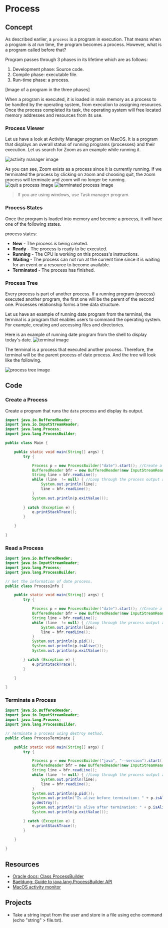 # Process 


## Concept
As described earlier, a `process` is a program in execution. That means when a program is at run time, the program becomes a process. However, what is a program called before that? 

Program passes through 3 phases in its lifetime which are as follows:
1. Development phase: Source code.
2. Compile phase: executable file. 
3. Run-time phase: a process.

[Image of a program in the three phases]

When a program is executed, it is loaded in main memory as a process to be handled by the operating system, from execution to assigning resources. Once the process completed its task, the operating system will free located memory addresses and resources from its use.

### Process Viewer 
Let us have a look at Activity Manager program on MacOS. It is a program that displays an overall status of running programs (processes) and their execution. Let us search for Zoom as an example while running it. 

![activity manager image](./images/03.zoom-with-activity-manager.png)

As you can see, Zoom exists as a process since it is currently running. If we terminated the process by clicking on zoom and choosing quit, the zoom process will terminate and zoom will no longer be running. 
![quit a process image](./images/04.quit-process.png)
![terminated process image](./images/05.process-terminated.png)

> If you are using windows, use Task manager program.
### Process States 
Once the program is loaded into memory and become a process, it will have one of the following states.

process states:
- **New** - The process is being created.
- **Ready** - The process is ready to be executed.
- **Running** - The CPU is working on this process's instructions.
- **Waiting** - The process can not run at the current time since it is waiting for an event or a resource to become available.
- **Terminated** - The process has finished.


### Process Tree
Every process is part of another process. If a running program (process) executed another program, the first one will be the parent of the second one. Processes relationship forms a tree data structure.

Let us have an example of running date program from the terminal, the terminal is a program that enables users to command the operating system. For example, creating and accessing files and directories.

Here is an example of running date program from the shell to display today's date. 
![terminal image](./images/06.terminal.png)

The terminal is a process that executed another process. Therefore, the terminal will be the parent process of date process. And the tree will look like the following. 

![process tree image](./images/07.process-tree.png)

## Code 
### Create a Process

Create a program that runs the `date` process and display its output.
```java
import java.io.BufferedReader;
import java.io.InputStreamReader;
import java.lang.Process;
import java.lang.ProcessBuilder;

public class Main {

    public static void main(String[] args) {
        try {

            Process p = new ProcessBuilder("date").start(); //Create a process to run date program
            BufferedReader bfr = new BufferedReader(new InputStreamReader(p.getInputStream())); //Read the process output data as an input
            String line = bfr.readLine();
            while (line  != null) { //Loop through the process output and print it until it is finished
                System.out.println(line);
                line = bfr.readLine();
            }
            System.out.println(p.exitValue());
            
        } catch (Exception e) {
            e.printStackTrace();
        }

    }
    
}

```

### Read a Process

```java
import java.io.BufferedReader;
import java.io.InputStreamReader;
import java.lang.Process;
import java.lang.ProcessBuilder;

// Get the information of date process.
public class ProcessInfo {

    public static void main(String[] args) {
        try {

            Process p = new ProcessBuilder("date").start(); //Create a process to run date program
            BufferedReader bfr = new BufferedReader(new InputStreamReader(p.getInputStream())); //Read the process output data as an input
            String line = bfr.readLine();
            while (line  != null) { //Loop through the process output and print it until it is finished
                System.out.println(line);
                line = bfr.readLine();
            }
            System.out.println(p.pid());
            System.out.println(p.isAlive());
            System.out.println(p.exitValue());

        } catch (Exception e) {
            e.printStackTrace();
        }

    }
    
}

```

### Terminate a Process

```java
import java.io.BufferedReader;
import java.io.InputStreamReader;
import java.lang.Process;
import java.lang.ProcessBuilder;

// Terminate a process using destroy method.
public class ProcessTerminate {

    public static void main(String[] args) {
        try {

            Process p = new ProcessBuilder("java", "--version").start(); //Create a process to run date program
            BufferedReader bfr = new BufferedReader(new InputStreamReader(p.getInputStream())); //Read the process output data as an input
            String line = bfr.readLine();
            while (line  != null) { //Loop through the process output and print it until it is finished
                System.out.println(line);
                line = bfr.readLine();
            }
            System.out.println(p.pid());
            System.out.println("Is alive before termination: " + p.isAlive());
            p.destroy();
            System.out.println("Is alive after termination: " + p.isAlive());
            System.out.println(p.exitValue());

        } catch (Exception e) {
            e.printStackTrace();
        }

    }
    
}

```

## Resources
- [Oracle docs: Class ProcessBuilder](https://docs.oracle.com/javase/8/docs/api/java/lang/ProcessBuilder.html)
- [Baeldung: Guide to java.lang.ProcessBuilder API](https://www.baeldung.com/java-lang-processbuilder-api)
- [MacOS activity monitor](https://support.apple.com/en-sa/guide/activity-monitor/actmntr1001/mac)


## Projects
- Take a string input from the user and store in a file using echo command (echo "string" > file.txt).